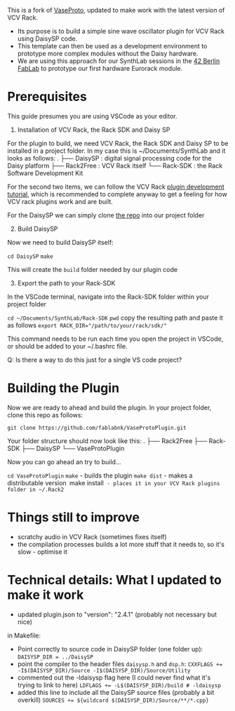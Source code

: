 This is a fork of [VaseProto](https://github.com/stephenhensley/VaseProto), updated to make work with the latest version of VCV Rack.

- Its purpose is to build a simple sine wave oscillator plugin for VCV Rack using DaisySP code.
- This template can then be used as a development environment to prototype more complex modules without the Daisy hardware.
- We are using this approach for our SynthLab sessions in the [42 Berlin FabLab](https://workish.berlin/fablab) to prototype our first hardware Eurorack module.

# Prerequisites

This guide presumes you are using VSCode as your editor.

1. Installation of VCV Rack, the Rack SDK and Daisy SP

For the plugin to build, we need VCV Rack, the Rack SDK and Daisy SP to be installed in a project folder. In my case this is ~/Documents/SynthLab and it looks as follows:
.
├── DaisySP : digital signal processing code for the Daisy platform
├── Rack2Free : VCV Rack itself
└── Rack-SDK : the Rack Software Development Kit

For the second two items, we can follow the VCV Rack [plugin development tutorial](https://vcvrack.com/manual/PluginDevelopmentTutorial), which is recommended to complete anyway to get a feeling for how VCV rack plugins work and are built.

For the DaisySP we can simply clone [the repo](https://github.com/electro-smith/DaisySP) into our project folder

2. Build DaisySP

Now we need to build DaisySP itself:

`cd DaisySP`
`make`

This will create the `build` folder needed by our plugin code

3. Export the path to your Rack-SDK

In the VSCode terminal, navigate into the Rack-SDK folder within your project folder

`cd ~/Documents/SynthLab/Rack-SDK`
`pwd`
copy the resulting path and paste it as follows
`export RACK_DIR="/path/to/your/rack/sdk/"`

This command needs to be run each time you open the project in VSCode, or should be added to your ~/.bashrc file.

Q: Is there a way to do this just for a single VS code project?

# Building the Plugin

Now we are ready to ahead and build the plugin. In your project folder, clone this repo as follows:

`git clone https://github.com/fablabnk/VaseProtoPlugin.git`

Your folder structure should now look like this:
.
├── Rack2Free
├── Rack-SDK
├── DaisySP
└── VaseProtoPlugin

Now you can go ahead an try to build...

`cd VaseProtoPlugin`
`make` - builds the plugin
`make dist` - makes a distributable version`
`make install` - places it in your VCV Rack plugins folder in ~/.Rack2`

# Things still to improve

- scratchy audio in VCV Rack (sometimes fixes itself)
- the compilation processes builds a lot more stuff that it needs to, so it's slow - optimise it

# Technical details: What I updated to make it work

- updated plugin.json to "version": "2.4.1" (probably not necessary but nice)

in Makefile:
- Point correctly to source code in DaisySP folder (one folder up):
`DAISYSP_DIR = ../DaisySP`
- point the compiler to the header files `daisysp.h` and `dsp.h`:
`CXXFLAGS += -I$(DAISYSP_DIR)/Source -I$(DAISYSP_DIR)/Source/Utility`
- commented out the -ldaisysp flag here (I could never find what it's trying to link to here)
`LDFLAGS += -L$(DAISYSP_DIR)/build # -ldaisysp`
- added this line to include all the DaisySP source files (probably a bit overkill)
`SOURCES += ${wildcard $(DAISYSP_DIR)/Source/**/*.cpp}`

